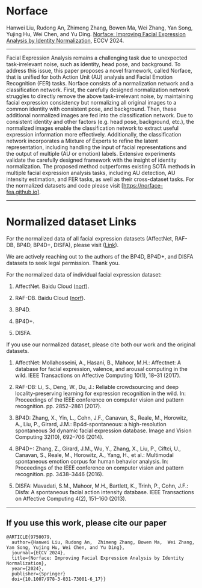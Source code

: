 # Norface
Hanwei Liu, Rudong An,  Zhimeng Zhang, Bowen Ma,  Wei Zhang, Yan Song, Yujing Hu, Wei Chen, and Yu Ding. [Norface: Improving Facial Expression Analysis by Identity Normalization](https://arxiv.org/pdf/2407.15617), ECCV 2024. 



---

Facial Expression Analysis remains a challenging task due to unexpected task-irrelevant noise, such as identity, head pose, and background. To address this issue, this paper proposes a novel framework, called Norface, that is unified for both Action Unit (AU) analysis and Facial Emotion Recognition (FER) tasks. Norface consists of a normalization network and a classification network. First, the carefully designed normalization network struggles to directly remove the above task-irrelevant noise, by maintaining facial expression consistency but normalizing all original images to a common identity with consistent pose, and background. Then, these additional normalized images are fed into the classification network. Due to consistent identity and other factors (e.g. head pose, background, etc.), the normalized images enable the classification network to extract useful expression information more effectively. Additionally, the classification network incorporates a Mixture of Experts to refine the latent representation, including handling the input of facial representations and the output of multiple (AU or emotion) labels. Extensive experiments validate the carefully designed framework with the insight of identity normalization. The proposed method outperforms existing SOTA methods in multiple facial expression analysis tasks, including AU detection, AU intensity estimation, and FER tasks, as well as their cross-dataset tasks. For the normalized datasets and code please visit [https://norface-fea.github.io].


---
# Normalized dataset Links

For the normalized data of all facial expression datasets (AffectNet, RAF-DB, BP4D, BP4D+, DISFA), please visit ([Link](https://norface-fea.github.io)).

We are actively reaching out to the authors of the BP4D, BP4D+, and DISFA datasets to seek legal permission. Thank you.

For the normalized data of individual facial expression dataset:

1. AffectNet. Baidu Cloud ([norf](https://pan.baidu.com/s/1IoqRTy_GD6h_XYxOL9VBng?pwd=norf)).

2. RAF-DB. Baidu Cloud ([norf](https://pan.baidu.com/s/1ni2JmNZ97ldaso1nhkIVCA?pwd=norf)).

3. BP4D.

4. BP4D+.

5. DISFA.

If you use our normalized dataset, please cite both our work and the original datasets.

1. AffectNet: Mollahosseini, A., Hasani, B., Mahoor, M.H.: Affectnet: A database for facial expression, valence, and arousal computing in the wild. IEEE Transactions on Affective Computing 10(1), 18–31 (2017).

2. RAF-DB: Li, S., Deng, W., Du, J.: Reliable crowdsourcing and deep locality-preserving learning for expression recognition in the wild. In: Proceedings of the IEEE conference on computer vision and pattern recognition. pp. 2852–2861 (2017).

3. BP4D: Zhang, X., Yin, L., Cohn, J.F., Canavan, S., Reale, M., Horowitz, A., Liu, P., Girard, J.M.: Bp4d-spontaneous: a high-resolution spontaneous 3d dynamic facial expression database. Image and Vision Computing 32(10), 692–706 (2014).

4. BP4D+: Zhang, Z., Girard, J.M., Wu, Y., Zhang, X., Liu, P., Ciftci, U., Canavan, S., Reale, M., Horowitz, A., Yang, H., et al.: Multimodal spontaneous emotion corpus for human behavior analysis. In: Proceedings of the IEEE conference on computer vision and pattern recognition. pp. 3438–3446 (2016).

5. DISFA: Mavadati, S.M., Mahoor, M.H., Bartlett, K., Trinh, P., Cohn, J.F.: Disfa: A spontaneous facial action intensity database. IEEE Transactions on Affective Computing 4(2), 151–160 (2013).

---

## If you use this work, please cite our paper

```
@ARTICLE{9750079,
  author={Hanwei Liu, Rudong An,  Zhimeng Zhang, Bowen Ma,  Wei Zhang, Yan Song, Yujing Hu, Wei Chen, and Yu Ding},
  journal={ECCV 2024}, 
  title={Norface: Improving Facial Expression Analysis by Identity Normalization}, 
  year={2024},
  publisher={Springer}
  doi={10.1007/978-3-031-73001-6_17}}
```
